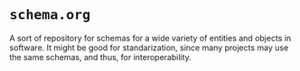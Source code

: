 # `schema.org`
A sort of repository for schemas for a wide variety of entities and objects in software. It might be good for standarization, since many projects may use the same schemas, and thus, for interoperability.
